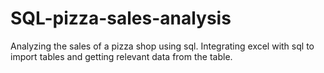 # SQL-pizza-sales-analysis
Analyzing the sales of a pizza shop using sql.
Integrating excel with sql to import tables and getting relevant data from the table.
